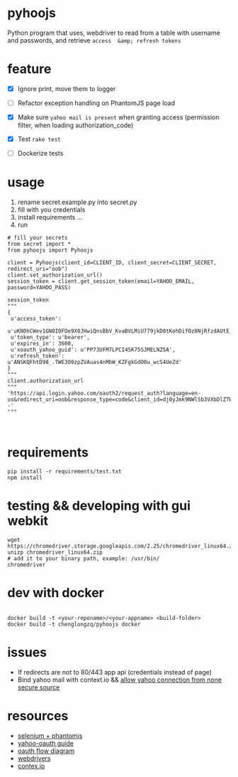 # pyhoojs
Python program that uses, webdriver to read from a table with username and passwords, and retrieve `access  &amp; refresh tokens`


# feature

 * [x] Ignore print, move them to logger
 * [ ] Refactor exception handling on PhantomJS page load
 * [x] Make sure `yahoo mail is present` when granting access (permission filter, when loading authorization_code)
 * [x] Test `rake test`
 * [ ] Dockerize tests


# usage

 1. rename secret.example.py into secret.py
 2. fill with you credentials
 3. install requirements ...
 4. run

```
# fill your secrets
from secret import *
from pyhoojs import Pyhoojs

client = Pyhoojs(client_id=CLIENT_ID, client_secret=CLIENT_SECRET, redirect_uri="oob")
client.set_authorization_url()
session_token = client.get_session_token(email=YAHOO_EMAIL, password=YAHOO_PASS)

session_token
"""
{
 u'access_token':
 u'uKN0hCWev1GN0I0FOe9X0JHwiQnsBbV_KvaBVLMiU779jkD0tKohDifOz8NjRfzdAUtE_wIAC0eUxRt4AV9RRjUcj5AREDw2t6b.PwsE15fiQvX9iqFhVR72TJcRqMucfYgAPUND..rUr5DC4l6DC_lUEkpfVspQBwR5aRiWi74mCEc3F0m8jWtxOKo.pT6LL8fA.6ilN_0gUShndDS9aylaGLeNCpVjf2Fyp1XlN9zIxEXdr8bK19pHsmNAhTSDuweR9Ap66Kghj_JR9YDj.oIUMRt7b4ITmY8k.mQLxr0Trzcj.92xK6yvl8KFNTOHAU3AfAmeIx5LkO9mlnsC7Nvpe4CGisH6_5Z2wb3HynnB7VtHELxEV3hLavgjMxo3DEd1ucGMES34IbJPYr6QXd2JJydE0igXs0qT0XRfIluzJ6Gs9zWOygBoEjzKpchaWKZEsww6vFS3QuRaRQWIAAMZFmEv6LupGK7qmvbwvieGXfk4UgCPak4UQdokBGimPa2f3r3LkEtH0VtAxU6xbLyluYYoFQ1XulcGZVDS3t6W.IGBWyo08vRUjDoc_ENlh8nr8ukxKxOqx7oPijNzLiiNVHAzvtJUzl_22wX88F1vWIpA9PSVCgjZCc6T3hqsqbximuZ5xXkonTYoBhfQWEkxw5cIkr3OB_yos1VKxNff1Pr1nmOVX7t0SRhVQTnW.FtjQWR1gTwrnPDuCx.9Bsxbuc1gxQtYh2VEk50O48wW.IdjEk2AtVlqqjP0TkNF_bajf_zbWCdGYT1ccUuS0UZzYDldvEELhGk5EjaLUfDC9rF4j5ughPD10Xis2pLvYgToOQ9xFCOciJspCFJMJYGBGKLiGATWTVPkoWJiYzcSwyUpv_BPNNtQMjh0qD96BkOu8SVoel5I_zujyGRqph0c5Y.nisXHU594lrknUmLqY2widkHmEKetvYxLuAITLk5Hgz59RwhXQQEPXMK_a2hZ7q8QxVcEWI5Yjg.VUyXicMWKv3LGsmK5', 
 u'token_type': u'bearer', 
 u'expires_in': 3600, 
 u'xoauth_yahoo_guid': u'PP73UFM7LPCI4SK75SJMELNZ5A', 
 u'refresh_token': u'ANSKQFhtD98_.TWE3O9zpZVAuas4nMbW_KZFgkGdO0u_wcS4UeZd'
}
"""
client.authorization_url
"""
'https://api.login.yahoo.com/oauth2/request_auth?language=en-us&redirect_uri=oob&response_type=code&client_id=dj0yJmk9NWlSb3VXbDlZTWFYJmQ9WVdrOVJrMXZlakpPTlRBbWNHbzlNQS0tJnM9Y29uc3VtZXJzZWNyZXQmeD00NA--'
"""



```
 


# requirements

```
pip install -r requirements/test.txt
npm install 

```


# testing && developing with gui webkit


```
wget https://chromedriver.storage.googleapis.com/2.25/chromedriver_linux64.zip
unizp chromedriver_linux64.zip
# add it to your binary path, example: /usr/bin/
chromedriver

```


# dev with docker

```

docker build -t <your-reponame>/<your-appname> <build-folder>
docker build -t chenglongzq/pyhoojs docker 

```


# issues

 * If redirects are not to 80/443 app api (credentials instead of page) 
 * Bind yahoo mail with context.io && [allow yahoo connection from none secure source](https://login.yahoo.com/account/security) 


# resources

* [selenium + phantomjs](https://realpython.com/blog/python/headless-selenium-testing-with-python-and-phantomjs/)
* [yahoo-oauth guide](https://developer.yahoo.com/oauth2/guide/)
* [oauth flow diagram](https://s.yimg.com/oo/cms/products/oauth2/flows_authcode/images/yahoo_auth_flow_04974dd18.png)
* [webdrivers](https://chromedriver.storage.googleapis.com/index.html?path=2.25/)
* [contex.io](http://blog.context.io/2015/07/adding-a-user-with-context-io/)

